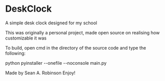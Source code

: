 # DeskClock
A simple desk clock designed for my school


This was originally a personal project, made open source on realising how customizable it was

To build, open cmd in the directory of the source code and type the following:

python pyinstaller --onefile --noconsole main.py 

Made by Sean A. Robinson
Enjoy!
